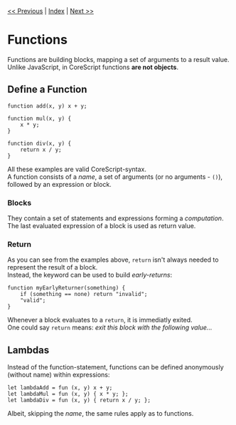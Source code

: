 [<< Previous](./variables.md) | [Index](./index.md) | [Next >>](./operators.md)

# Functions

Functions are building blocks, mapping a set of arguments to a result value.  
Unlike JavaScript, in CoreScript functions **are not objects**.  

## Define a Function

```corescript
function add(x, y) x + y;

function mul(x, y) {
    x * y;
}

function div(x, y) {
    return x / y;
}
```

All these examples are valid CoreScript-syntax.  
A function consists of a *name*, a set of arguments (or no arguments - `()`), followed by an expression or block.  

### Blocks

They contain a set of statements and expressions forming a *computation*.  
The last evaluated expression of a block is used as return value.  

### Return

As you can see from the examples above, `return` isn't always needed to represent the result of a block.  
Instead, the keyword can be used to build *early-returns*:

```corescript
function myEarlyReturner(something) {
    if (something == none) return "invalid";
    "valid";
}
``` 

Whenever a block evaluates to a `return`, it is immediatly exited.  
One could say `return` means: *exit this block with the following value...*

## Lambdas

Instead of the function-statement, functions can be defined anonymously (without name) within expressions:

```corescript
let lambdaAdd = fun (x, y) x + y;
let lambdaMul = fun (x, y) { x * y; };
let lambdaDiv = fun (x, y) { return x / y; };
```

Albeit, skipping the *name*, the same rules apply as to functions.